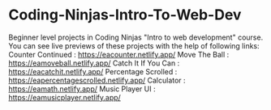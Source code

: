 # Coding-Ninjas-Intro-To-Web-Dev
Beginner level projects in Coding Ninjas "Intro to web development" course. 
You can see live previews of these projects with the help of following links:
Counter Continued : https://eacounter.netlify.app/
Move The Ball : https://eamoveball.netlify.app/
Catch It If You Can : https://eacatchit.netlify.app/
Percentage Scrolled : https://eapercentagescrolled.netlify.app/
Calculator : https://eamath.netlify.app/
Music Player UI : https://eamusicplayer.netlify.app/
